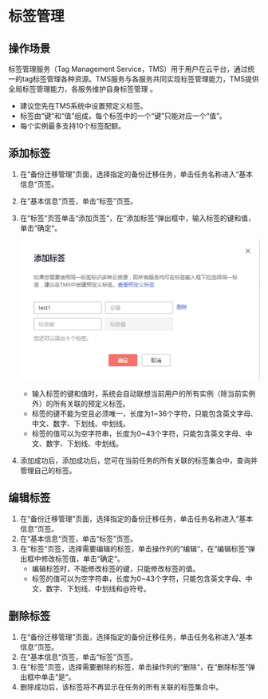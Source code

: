 # 标签管理<a name="drs_backup_tag"></a>

## 操作场景<a name="section546965513717"></a>

标签管理服务（Tag Management Service，TMS）用于用户在云平台，通过统一的tag标签管理各种资源。TMS服务与各服务共同实现标签管理能力，TMS提供全局标签管理能力，各服务维护自身标签管理 。

-   建议您先在TMS系统中设置预定义标签。
-   标签由“键”和“值”组成，每个标签中的一个“键”只能对应一个“值”。
-   每个实例最多支持10个标签配额。

## 添加标签<a name="section1895751541018"></a>

1.  在“备份迁移管理”页面，选择指定的备份迁移任务，单击任务名称进入“基本信息“页签。
2.  在“基本信息“页签，单击“标签”页签。
3.  在“标签“页签单击“添加页签“，在“添加标签“弹出框中，输入标签的键和值，单击“确定“。

    ![](figures/标签管理-添加标签.png)

    -   输入标签的键和值时，系统会自动联想当前用户的所有实例（除当前实例外）的所有关联的预定义标签。
    -   标签的键不能为空且必须唯一，长度为1\~36个字符，只能包含英文字母、中文、数字、下划线、中划线。
    -   标签的值可以为空字符串，长度为0\~43个字符，只能包含英文字母、中文、数字、下划线、中划线。

4.  添加成功后，添加成功后，您可在当前任务的所有关联的标签集合中，查询并管理自己的标签。

## 编辑标签<a name="section16959151514100"></a>

1.  在“备份迁移管理”页面，选择指定的备份迁移任务，单击任务名称进入“基本信息“页签。
2.  在“基本信息“页签，单击“标签”页签。
3.  在“标签“页签，选择需要编辑的标签，单击操作列的“编辑“，在“编辑标签“弹出框中修改标签值，单击“确定“。
    -   编辑标签时，不能修改标签的键，只能修改标签的值。
    -   标签的值可以为空字符串，长度为0\~43个字符，只能包含英文字母、中文、数字、下划线、中划线和@符号。


## 删除标签<a name="section189601515141014"></a>

1.  在“备份迁移管理”页面，选择指定的备份迁移任务，单击任务名称进入“基本信息“页签。
2.  在“基本信息“页签，单击“标签”页签。
3.  在“标签“页签，选择需要删除的标签，单击操作列的“删除“，在“删除标签“弹出框中单击“是“。
4.  删除成功后，该标签将不再显示在任务的所有关联的标签集合中。

